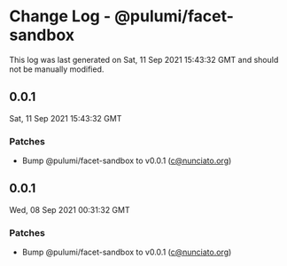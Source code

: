 # Change Log - @pulumi/facet-sandbox

This log was last generated on Sat, 11 Sep 2021 15:43:32 GMT and should not be manually modified.

<!-- Start content -->

## 0.0.1

Sat, 11 Sep 2021 15:43:32 GMT

### Patches

- Bump @pulumi/facet-sandbox to v0.0.1 (c@nunciato.org)

## 0.0.1

Wed, 08 Sep 2021 00:31:32 GMT

### Patches

- Bump @pulumi/facet-sandbox to v0.0.1 (c@nunciato.org)
